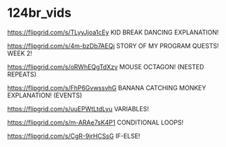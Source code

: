 # 124br_vids

https://flipgrid.com/s/TLyyJjoa1cEy KID BREAK DANCING EXPLANATION!

https://flipgrid.com/s/4m-bzDb7AEQj STORY OF MY PROGRAM QUESTS! WEEK 2!

https://flipgrid.com/s/oRWhEQgTdXzv MOUSE OCTAGON! (NESTED REPEATS)

https://flipgrid.com/s/FhP6GvwssvhG BANANA CATCHING MONKEY EXPLANATION! (EVENTS)

https://flipgrid.com/s/uuEPWtLtdLyu VARIABLES!

https://flipgrid.com/s/m-ARAe7sK4P1 CONDITIONAL LOOPS!

https://flipgrid.com/s/CgR-9jrHCSsG IF-ELSE!
